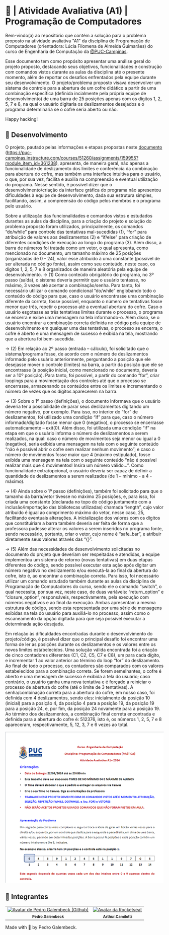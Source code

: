 # 🔑 | Atividade Avaliativa (A1) | Programação de Computadores

Bem-vindo(a) ao repositório que contém a solução para o problema proposto na atividade avaliativa "A1" da disciplina de Programação de Computadores (orientadora: Lúcia Filomena de Almeida Guimarães) do curso de Engenharia de Computação da [@PUC-Campinas](httpsL://puc-campinas.com).

Esse documento tem como propósito apresentar uma análise geral do projeto proposto, destacando seus objetivos, funcionalidades e construção com comandos vistos durante as aulas da disciplina até o presente momento, além de reportar os desafios enfrentados pela equipe durante seu desenvolvimento. 
O projeto/problema proposto visava desenvolver um sistema de controle para a abertura de um cofre didático a partir de uma combinação específica (definida incialmente pela própria equipe de desenvolvimento) de uma barra de 25 posições apenas com os dígitos 1, 2, 5, 7 e 8, na qual o usuário digitaria os deslizamentos desejados e o programa determinaria se o cofre seria aberto ou não.

Happy hacking!

<!-- > ⚠️ **É importante ressaltar que este projeto/repositório se encontra em constante atualização.** -->

## 🧠 Desenvolvimento

O projeto, pautado pelas informações e etapas propostas neste [documento](https://puc-campinas.instructure.com/courses/51260/assignments/159955?module_item_id=361238) (https://puc-campinas.instructure.com/courses/51260/assignments/159955?module_item_id=361238), apresenta, de maneira geral, não apenas a funcionalidade de deslizamento dos limites e conferência da combinação para abertura do cofre, mas também uma interface intuitiva para o usuário, o que, por sua vez, facilita e auxilia na compreensão e eventual utilização do programa. Nesse sentido, é possível dizer que o desenvolvimento/criação da interface gráfica do programa não apresentou dificuldades à equipe de desenvolvimento, dada sua estrutura simples, facilitando, assim, a compreensão do código pelos membros e o programa pelo usuário.

Sobre a utilização das funcionalidades e comandos vistos e estudados durantes as aulas da disciplina, para a criação do projeto e solução do problema proposto foram utilizados, principalmente, os comandos “do/while” para controle das tentativas mal-sucedidas (1), “for” para atribuição de valores aos deslizamentos (2) e “if/else” para criação de diferentes condições de execução ao longo do programa (3). Além disso, a barra de números foi tratada como um vetor, o qual apresenta, como mencionado no documento, um tamanho máximo de 25 posições (organizadas de 0 - 24), valor esse atribuído à uma constante (possível de ser alterada no código fonte), assim como seu conteúdo, neste caso, os dígitos 1, 2, 5, 7 e 8 organizados de maneira aleatória pela equipe de desenvolvimento. 
→ (1) Como conteúdo obrigatório do programa, no 3º passo (saída), o sistema deveria permitir que o usuário tentasse, no máximo, 3 vezes até acertar a combinação/senha. Para tanto, foi necessário utilizar o comando condicional “do/while” englobando todo o conteúdo do código para que, caso o usuário encontrasse uma combinação diferente da correta, fosse possível, enquanto o número de tentativas fosse menor que três, repetir o processo até a eventual abertura do cofre. Caso o usuário esgotasse as três tentativas limites durante o processo, o programa se encerra e exibe uma mensagem na tela informando-o. Além disso, se o usuário encontrar a combinação correta definida no código pela equipe de desenvolvimento em qualquer uma das tentativas, o processo se encerra, o cofre é aberto e uma mensagem de sucesso é exibida na tela, mostrando que a abertura foi bem-sucedida.

→ (2) Em relação ao 2º passo (entrada – cálculo), foi solicitado que o sistema/programa fosse, de acordo com o número de deslizamentos informado pelo usuário anteriormente, perguntando a posição que ele desejasse mover o controle (limites) na barra, a partir da posição que ele se encontrasse (a posição inicial, como mencionado no documento, deveria ser a 10º posição). Para tanto, foi possível, a partir do comando “for”, criar loopings para a movimentação dos controles até que o processo se encerrasse, armazenando os conteúdos entre os limites e incrementando o número de vezes que os dígitos aparecerem na barra.

→ (3) Sobre o 1º passo (definições), o documento informava que o usuário deveria ter a possibilidade de parar seus deslizamentos digitando um número negativo, por exemplo. Para isso, no interior do “for” de deslizamentos, foi utilizado uma condição “if” para que, caso o número informado/digitado fosse menor que 0 (negativo), o processo se encerrasse automaticamente – exit(0). Além disso, foi utilizada uma condição “if” na etapa em que o usuário informa o número de deslizamentos a serem realizados, na qual: caso o número de movimentos seja menor ou igual a 0 (negativo), seria exibida uma mensagem na tela com o seguinte conteúdo “não é possível abrir o cofre sem realizar nenhum movimento”; e caso o número de movimentos fosse maior que 4 (máximo estipulado), fosse exibida uma mensagem na tela com o seguinte conteúdo “não é possível realizar mais que 4 movimentos! Insira um número válido...”. Como funcionalidade extra/opcional, o usuário deveria ser capaz de definir a quantidade de deslizamentos a serem realizados (de 1 – mínimo - a 4 - máximo).

→ (4) Ainda sobre o 1º passo (definições), também foi solicitado para que o tamanho da barra/vetor tivesse no máximo 25 posições, e, para isso, foi criada uma constante (declarada no topo do código juntamente com a inclusão/importação das bibliotecas utilizadas) chamada “length”, cujo valor atribuído é igual ao comprimento máximo do vetor, nesse caso, 25, facilitando eventuais alterações. A inicialização dos valores com os dígitos que constituiriam a barra também deveria ser feita de forma que a professora pudesse alterar os valores a serem inseridos no programa fonte, sendo necessário, portanto, criar o vetor, cujo nome é “safe_bar”, e atribuir diretamente seus valores através das “{}”.

→ (5) Além das necessidades de desenvolvimento solicitadas no documento do projeto que deveriam ser respeitadas e atendidas, a equipe implementou um sistema de retorno (novas tentativas) em duas etapas diferentes do código, sendo possível executar esta ação após digitar um número negativo no deslizamento e/ou executá-la ao final da abertura do cofre, isto é, ao encontrar a combinação correta. Para isso, foi necessário utilizar um comando estudado também durante as aulas da disciplina de Programação de Computadores do curso, sendo ele o comando “switch”, o qual necessita, por sua vez, neste caso, de duas variáveis: “return_option” e “closure_option”, responsáveis, respectivamente, pela execução com números negativos e ao final da execução. Ambas apresentam a mesma estrutura de código, sendo esta representada por uma série de mensagens exibidas na tela do usuário para auxiliá-lo no processo, assim como o escaneamento da opção digitada para que seja possível executar a determinada ação desejada.

Em relação às dificuldades encontradas durante o desenvolvimento do projeto/código, é possível dizer que o principal desafio foi encontrar uma forma de ler as posições durante os deslizamentos e os valores entre os novos limites estabelecidos. Uma solução válida encontrada foi a criação de cinco contadores diferentes (C1, C2, C5, C7 e C8), um para cada dígito, e incrementar 1 ao valor anterior ao término do loop “for” do deslizamento. Ao final de todo o processo, os contadores são comparados com os valores estabelecidos para a combinação correta. Se forem semelhantes, o cofre é aberto e uma mensagem de sucesso é exibida a tela do usuário; caso contrário, o usuário ganha uma nova tentativa e é forçado a reiniciar o processo de abertura do cofre (até o limite de 3 tentativas).
A senha/combinação correta para a abertura do cofre, em nosso caso, foi definida com 4 deslizamentos, sendo eles: inicialmente da posição 10 (inicial) para a posição 4, da posição 4 para a posição 19, da posição 19 para a posição 24, e, por fim, da posição 24 novamente para a posição 19. Ao término dos deslizamentos, a combinação final correta encontrada e definida para a abertura do cofre é: 512376, isto é, os números 1, 2, 5, 7 e 8 apareceram, respectivamente, 5, 12, 3, 7 e 6 vezes ao total.

![Protótipo](./.github/Prototype.png)

## 🤝 Integrantes

<table>
  <tr>
    <td align="center">
      <a href="https://github.com/galembeck" title="Pedro Galembeck">
        <img src="https://avatars.githubusercontent.com/u/51977156?v=4" width="100px;" alt="Avatar de Pedro Galembeck (Github)"/><br>
        <sub>
          <b>Pedro Galembeck</b>
        </sub>
      </a>
    </td>
    <td align="center">
      <a href="https://github.com/Arduinh0/" title="Rocketseat">
        <img src="https://avatars.githubusercontent.com/u/165936545?v=4" width="100px;" alt="Avatar da Rocketseat"/><br>
        <sub>
          <b>Arthur Camilotti</b>
        </sub>
      </a>
    </td>
  </tr>
</table>

Made with 💜 by Pedro Galembeck.
